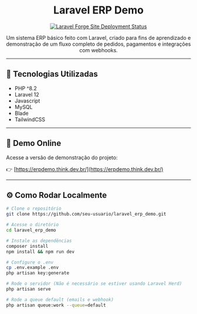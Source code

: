 <div align="center">

<h1>Laravel ERP Demo</h1>

[![Laravel Forge Site Deployment Status](https://img.shields.io/endpoint?url=https%3A%2F%2Fforge.laravel.com%2Fsite-badges%2Fc8aa633b-7b56-411b-98ee-5c709b830bdc%3Fdate%3D1%26label%3D1&style=for-the-badge)](https://forge.laravel.com/servers/789165/sites/2719199)

Um sistema ERP básico feito com Laravel, criado para fins de aprendizado e demonstração de um fluxo completo de pedidos, pagamentos e integrações com webhooks.
</div>

---

## 🚀 Tecnologias Utilizadas

- PHP ^8.2
- Laravel 12 
- Javascript
- MySQL
- Blade
- TailwindCSS

---

## 🔗 Demo Online

Acesse a versão de demonstração do projeto:

👉 [https://erpdemo.think.dev.br/](https://erpdemo.think.dev.br/)

---

## ⚙️ Como Rodar Localmente

```bash
# Clone o repositório
git clone https://github.com/seu-usuario/laravel_erp_demo.git

# Acesse o diretório
cd laravel_erp_demo

# Instale as dependências
composer install
npm install && npm run dev

# Configure o .env
cp .env.example .env
php artisan key:generate

# Rode o servidor (Não é necessário se estiver usando Laravel Herd)
php artisan serve

# Rode a queue default (emails e webhook)
php artisan queue:work --queue=default
